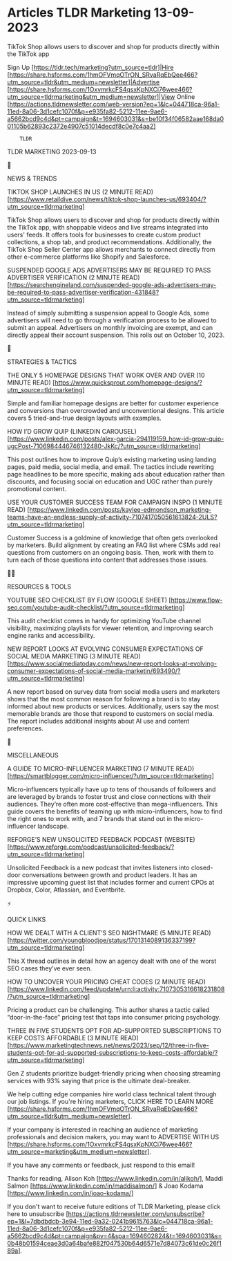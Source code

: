 # Articles TLDR Marketing 13-09-2023

TikTok Shop allows users to discover and shop for products directly
within the TikTok app  

Sign Up [https://tldr.tech/marketing?utm_source=tldr]|Hire
[https://share.hsforms.com/1hmOFVmqOTrON_SRvaRqEbQee466?utm_source=tldr&utm_medium=newsletter]|Advertise
[https://share.hsforms.com/1OxvmrkcFS4qsxKpNXCi76wee466?utm_source=tldrmarketing&utm_medium=newsletter]|View
Online
[https://actions.tldrnewsletter.com/web-version?ep=1&lc=044718ca-96a1-11ed-8a06-3d1cefc1070f&p=e935fa82-5212-11ee-9ae6-a5662bcd9c4d&pt=campaign&t=1694603031&s=be10f34f06582aae168da001105b62893c2372e4907c51014decdf8c0e7c4aa2]


		TLDR 

TLDR MARKETING 2023-09-13

📱 

NEWS & TRENDS

TIKTOK SHOP LAUNCHES IN US (2 MINUTE READ)
[https://www.retaildive.com/news/tiktok-shop-launches-us/693404/?utm_source=tldrmarketing]

TikTok Shop allows users to discover and shop for products directly
within the TikTok app, with shoppable videos and live streams
integrated into users' feeds. It offers tools for businesses to create
custom product collections, a shop tab, and product recommendations.
Additionally, the TikTok Shop Seller Center app allows merchants to
connect directly from other e-commerce platforms like Shopify and
Salesforce. 

SUSPENDED GOOGLE ADS ADVERTISERS MAY BE REQUIRED TO PASS ADVERTISER
VERIFICATION (2 MINUTE READ)
[https://searchengineland.com/suspended-google-ads-advertisers-may-be-required-to-pass-advertiser-verification-431848?utm_source=tldrmarketing]

Instead of simply submitting a suspension appeal to Google Ads, some
advertisers will need to go through a verification process to be
allowed to submit an appeal. Advertisers on monthly invoicing are
exempt, and can directly appeal their account suspension. This rolls
out on October 10, 2023. 

🚀 

STRATEGIES & TACTICS

THE ONLY 5 HOMEPAGE DESIGNS THAT WORK OVER AND OVER (10 MINUTE READ)
[https://www.quicksprout.com/homepage-designs/?utm_source=tldrmarketing]

Simple and familiar homepage designs are better for customer
experience and conversions than overcrowded and unconventional
designs. This article covers 5 tried-and-true design layouts with
examples. 

HOW I’D GROW QUIP (LINKEDIN CAROUSEL)
[https://www.linkedin.com/posts/alex-garcia-294119159_how-id-grow-quip-ugcPost-7106984446746132480-JkKc/?utm_source=tldrmarketing]

This post outlines how to improve Quip’s existing marketing using
landing pages, paid media, social media, and email. The tactics
include rewriting page headlines to be more specific, making ads about
education rather than discounts, and focusing social on education and
UGC rather than purely promotional content. 

USE YOUR CUSTOMER SUCCESS TEAM FOR CAMPAIGN INSPO (1 MINUTE READ)
[https://www.linkedin.com/posts/kaylee-edmondson_marketing-teams-have-an-endless-supply-of-activity-7107417050561613824-2ULS?utm_source=tldrmarketing]

Customer Success is a goldmine of knowledge that often gets overlooked
by marketers. Build alignment by creating an FAQ list where CSMs add
real questions from customers on an ongoing basis. Then, work with
them to turn each of those questions into content that addresses those
issues. 

🧑‍💻 

RESOURCES & TOOLS

YOUTUBE SEO CHECKLIST BY FLOW (GOOGLE SHEET)
[https://www.flow-seo.com/youtube-audit-checklist/?utm_source=tldrmarketing]

This audit checklist comes in handy for optimizing YouTube channel
visibility, maximizing playlists for viewer retention, and improving
search engine ranks and accessibility. 

NEW REPORT LOOKS AT EVOLVING CONSUMER EXPECTATIONS OF SOCIAL MEDIA
MARKETING (3 MINUTE READ)
[https://www.socialmediatoday.com/news/new-report-looks-at-evolving-consumer-expectations-of-social-media-marketin/693490/?utm_source=tldrmarketing]

A new report based on survey data from social media users and
marketers shows that the most common reason for following a brand is
to stay informed about new products or services. Additionally, users
say the most memorable brands are those that respond to customers on
social media. The report includes additional insights about AI use and
content preferences. 

🎁 

MISCELLANEOUS

A GUIDE TO MICRO-INFLUENCER MARKETING (7 MINUTE READ)
[https://smartblogger.com/micro-influencer/?utm_source=tldrmarketing]

Micro-influencers typically have up to tens of thousands of followers
and are leveraged by brands to foster trust and close connections with
their audiences. They’re often more cost-effective than
mega-influencers. This guide covers the benefits of teaming up with
micro-influencers, how to find the right ones to work with, and 7
brands that stand out in the micro-influencer landscape. 

REFORGE’S NEW UNSOLICITED FEEDBACK PODCAST (WEBSITE)
[https://www.reforge.com/podcast/unsolicited-feedback/?utm_source=tldrmarketing]

Unsolicited Feedback is a new podcast that invites listeners into
closed-door conversations between growth and product leaders. It has
an impressive upcoming guest list that includes former and current
CPOs at Dropbox, Color, Atlassian, and Eventbrite. 

⚡ 

QUICK LINKS

HOW WE DEALT WITH A CLIENT’S SEO NIGHTMARE (5 MINUTE READ)
[https://twitter.com/youngbloodjoe/status/1701314089136337199?utm_source=tldrmarketing]

This X thread outlines in detail how an agency dealt with one of the
worst SEO cases they’ve ever seen. 

HOW TO UNCOVER YOUR PRICING CHEAT CODES (2 MINUTE READ)
[https://www.linkedin.com/feed/update/urn:li:activity:7107305316618231808/?utm_source=tldrmarketing]

Pricing a product can be challenging. This author shares a tactic
called “door-in-the-face” pricing test that taps into consumer
pricing psychology. 

THREE IN FIVE STUDENTS OPT FOR AD-SUPPORTED SUBSCRIPTIONS TO KEEP
COSTS AFFORDABLE (3 MINUTE READ)
[https://www.marketingtechnews.net/news/2023/sep/12/three-in-five-students-opt-for-ad-supported-subscriptions-to-keep-costs-affordable/?utm_source=tldrmarketing]

Gen Z students prioritize budget-friendly pricing when choosing
streaming services with 93% saying that price is the ultimate
deal-breaker. 

 We help cutting edge companies hire world class technical talent
through our job listings. If you're hiring marketers, CLICK HERE TO
LEARN MORE
[https://share.hsforms.com/1hmOFVmqOTrON_SRvaRqEbQee466?utm_source=tldr&utm_medium=newsletter].


If your company is interested in reaching an audience of marketing
professionals and decision makers, you may want to ADVERTISE WITH US
[https://share.hsforms.com/1OxvmrkcFS4qsxKpNXCi76wee466?utm_source=marketing&utm_medium=newsletter].


If you have any comments or feedback, just respond to this email! 

Thanks for reading, 
Alison Koh [https://www.linkedin.com/in/alikoh/], Maddi Salmon
[https://www.linkedin.com/in/maddisalmon/] & Joao Kodama
[https://www.linkedin.com/in/joao-kodama/] 

If you don't want to receive future editions of TLDR Marketing,
please click here to unsubscribe
[https://actions.tldrnewsletter.com/unsubscribe?ep=1&l=7dbdbdcb-3e94-11ed-9a32-0241b9615763&lc=044718ca-96a1-11ed-8a06-3d1cefc1070f&p=e935fa82-5212-11ee-9ae6-a5662bcd9c4d&pt=campaign&pv=4&spa=1694602824&t=1694603031&s=0b48b01594ceae3d0a64bafe882f047530b64d6571e7d84073c61de0c26f189a].